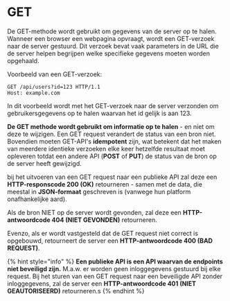 # GET

De GET-methode wordt gebruikt om gegevens van de server op te halen. Wanneer een browser een webpagina opvraagt, wordt een GET-verzoek naar de server gestuurd. Dit verzoek bevat vaak parameters in de URL die de server helpen begrijpen welke specifieke gegevens moeten worden opgehaald.

Voorbeeld van een GET-verzoek:

```http
GET /api/users?id=123 HTTP/1.1
Host: example.com
```

In dit voorbeeld wordt met het GET-verzoek naar de server verzonden om gebruikersgegevens op te halen waarvan het id gelijk is aan 123.

**De GET methode wordt gebruikt om informatie op te halen** - en niet om deze te wijzigen. Een GET request verandert de status van een bron niet. Bovendien moeten GET-API's **idempotent** zijn, wat betekent dat het maken van meerdere identieke verzoeken elke keer hetzelfde resultaat moet opleveren totdat een andere API (**POST** of **PUT**) de status van de bron op de server heeft gewijzigd.

bij het uitvoeren van een GET request naar een publieke API zal deze een **HTTP-responscode 200 (OK)** retourneren - samen met de data, die meestal in **JSON-formaat** geschreven is (vanwege hun platform onafhankelijke aard).

Als de bron NIET op de server wordt gevonden, zal deze een **HTTP-antwoordcode 404 (NIET GEVONDEN)** retourneren.

Evenzo, als er wordt vastgesteld dat de GET request niet correct is opgebouwd, retourneert de server een **HTTP-antwoordcode 400 (BAD REQUEST)**.

{% hint style="info" %}
**Een publieke API is een API waarvan de endpoints niet beveiligd zijn.** M.a.w. er worden geen inloggegevens gestuurd bij elke request. Bij het sturen van een GET request naar een beveiligde API zonder inloggegevens, zal de server een **HTTP-antwoordcode 401 (NIET GEAUTORISEERD)** retourneren.s
{% endhint %}
